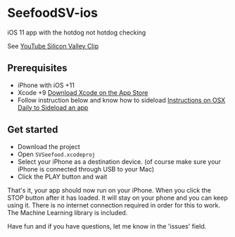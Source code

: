 # SeefoodSV-ios
iOS 11 app with the hotdog not hotdog checking

See [YouTube Silicon Valley Clip](https://www.youtube.com/watch?v=ACmydtFDTGs)

## Prerequisites
- iPhone with iOS +11
- Xcode +9 [Download Xcode on the App Store](https://itunes.apple.com/us/app/xcode/id497799835?mt=12)
- Follow instruction below and know how to sideload [Instructions on OSX Daily to Sideload an app](http://osxdaily.com/2016/01/12/howto-sideload-apps-iphone-ipad-xcode/)

## Get started
- Download the project
- Open `SVSeefood.xcodeproj`
- Select your iPhone as a destination device. (of course make sure your iPhone is connected through USB to your Mac)
- Click the PLAY button and wait

That's it, your app should now run on your iPhone. When you click the STOP button after it has loaded. It will stay on your phone and you can keep using it.
There is no internet connection required in order for this to work. The Machine Learning library is included.

Have fun and if you have questions, let me know in the 'issues' field.

